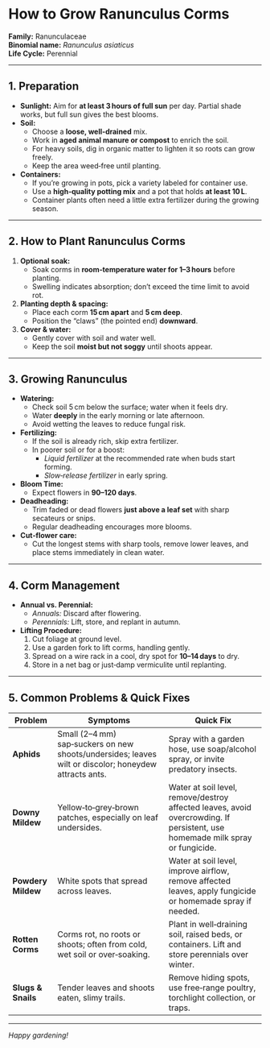 # How to Grow Ranunculus Corms

**Family:** Ranunculaceae  
**Binomial name:** *Ranunculus asiaticus*  
**Life Cycle:** Perennial  

---

## 1. Preparation

- **Sunlight:** Aim for **at least 3 hours of full sun** per day. Partial shade works, but full sun gives the best blooms.  
- **Soil:**  
  - Choose a **loose, well‑drained** mix.  
  - Work in **aged animal manure or compost** to enrich the soil.  
  - For heavy soils, dig in organic matter to lighten it so roots can grow freely.  
  - Keep the area weed‑free until planting.  
- **Containers:**  
  - If you’re growing in pots, pick a variety labeled for container use.  
  - Use a **high‑quality potting mix** and a pot that holds **at least 10 L**.  
  - Container plants often need a little extra fertilizer during the growing season.

---

## 2. How to Plant Ranunculus Corms

1. **Optional soak:**  
   - Soak corms in **room‑temperature water for 1–3 hours** before planting.  
   - Swelling indicates absorption; don’t exceed the time limit to avoid rot.  
2. **Planting depth & spacing:**  
   - Place each corm **15 cm apart** and **5 cm deep**.  
   - Position the “claws” (the pointed end) **downward**.  
3. **Cover & water:**  
   - Gently cover with soil and water well.  
   - Keep the soil **moist but not soggy** until shoots appear.

---

## 3. Growing Ranunculus

- **Watering:**  
  - Check soil 5 cm below the surface; water when it feels dry.  
  - Water **deeply** in the early morning or late afternoon.  
  - Avoid wetting the leaves to reduce fungal risk.  
- **Fertilizing:**  
  - If the soil is already rich, skip extra fertilizer.  
  - In poorer soil or for a boost:  
    - *Liquid fertilizer* at the recommended rate when buds start forming.  
    - *Slow‑release fertilizer* in early spring.  
- **Bloom Time:**  
  - Expect flowers in **90–120 days**.  
- **Deadheading:**  
  - Trim faded or dead flowers **just above a leaf set** with sharp secateurs or snips.  
  - Regular deadheading encourages more blooms.  
- **Cut‑flower care:**  
  - Cut the longest stems with sharp tools, remove lower leaves, and place stems immediately in clean water.

---

## 4. Corm Management

- **Annual vs. Perennial:**  
  - *Annuals:* Discard after flowering.  
  - *Perennials:* Lift, store, and replant in autumn.  
- **Lifting Procedure:**  
  1. Cut foliage at ground level.  
  2. Use a garden fork to lift corms, handling gently.  
  3. Spread on a wire rack in a cool, dry spot for **10–14 days** to dry.  
  4. Store in a net bag or just‑damp vermiculite until replanting.

---

## 5. Common Problems & Quick Fixes

| Problem | Symptoms | Quick Fix |
|---------|----------|-----------|
| **Aphids** | Small (2–4 mm) sap‑suckers on new shoots/undersides; leaves wilt or discolor; honeydew attracts ants. | Spray with a garden hose, use soap/alcohol spray, or invite predatory insects. |
| **Downy Mildew** | Yellow‑to‑grey‑brown patches, especially on leaf undersides. | Water at soil level, remove/destroy affected leaves, avoid overcrowding. If persistent, use homemade milk spray or fungicide. |
| **Powdery Mildew** | White spots that spread across leaves. | Water at soil level, improve airflow, remove affected leaves, apply fungicide or homemade spray if needed. |
| **Rotten Corms** | Corms rot, no roots or shoots; often from cold, wet soil or over‑soaking. | Plant in well‑draining soil, raised beds, or containers. Lift and store perennials over winter. |
| **Slugs & Snails** | Tender leaves and shoots eaten, slimy trails. | Remove hiding spots, use free‑range poultry, torchlight collection, or traps. |

---

*Happy gardening!*